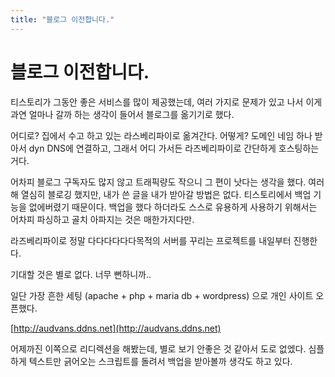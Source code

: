 ```yaml
---
title: "블로그 이전합니다."
---
```

# 블로그 이전합니다.


티스토리가 그동안 좋은 서비스를 많이 제공했는데, 여러 가지로 문제가 있고 나서 이게 과연 얼마나 갈까 하는 생각이 들어서 블로그를 옮기기로 했다. 




어디로? 집에서 수고 하고 있는 라스베리파이로 옮겨간다. 어떻게? 도메인 네임 하나 받아서 dyn DNS에 연결하고, 그래서 어디 가서든 라즈베리파이로 간단하게 호스팅하는 거다. 




어차피 블로그 구독자도 많지 않고 트래픽량도 작으니 그 편이 낫다는 생각을 했다. 여러 해 열심히 블로깅 했지만, 내가 쓴 글을 내가 받아갈 방법은 없다. 티스토리에서 백업 기능을 없에버렸기 때문이다. 백업을 했다 하더라도 스스로 유용하게 사용하기 위해서는 어차피 파싱하고 골치 아파지는 것은 매한가지다만.




라즈베리파이로 정말 다다다다다다목적의 서버를 꾸리는 프로젝트를 내일부터 진행한다.




기대할 것은 별로 없다. 너무 뻔하니까..




일단 가장 흔한 세팅 (apache + php + maria db + wordpress) 으로 개인 사이트 오픈했다. 




[http://audvans.ddns.net](http://audvans.ddns.net)





어제까진 이쪽으로 리디렉션을 해봤는데, 별로 보기 안좋은 것 같아서 도로 없엤다. 심플하게 텍스트만 긁어오는 스크립트를 돌려서 백업을 받아볼까 생각도 하고 있다.








